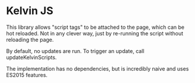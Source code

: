 Kelvin JS
=========

This library allows "script tags" to be attached to the page, which can be hot reloaded.
Not in any clever way, just by re-running the script without reloading the page.

By default, no updates are run. To trigger an update, call updateKelvinScripts.

The implementation has no dependencies, but is incredibly naive and uses ES2015 features.
